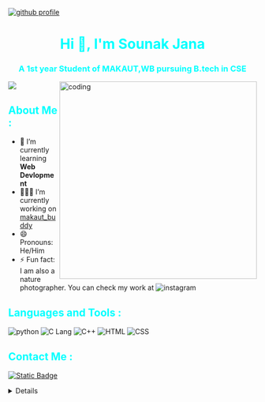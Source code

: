 [![github profile](https://img.shields.io/badge/github-black?style=flat-square&logo=github)](https://github.com/janasounak)

<font color="#00ffff">
<h1 align="center">Hi 👋, I'm Sounak Jana</h1>
<h3 align="center">A 1st year Student of MAKAUT,WB pursuing B.tech in CSE</h3>
</font>

<img src="https://readme-typing-svg.herokuapp.com?font=Fira+Code&pause=1000&color=00ffff&background=7A787847&random=false&width=500&lines=Welcome+to+my+profile%F0%9F%98%8A;I'm+an+eager+learner+and+a+tech+lover+;Give+a+look+into+my+works+;Have+a+nice+day+!!" />

<img align="right" alt="coding" width="400" src="https://media.tenor.com/2uyENRmiUt0AAAAC/coding.gif">

<font color="#00ffff">
<h2>About Me :</h2>
</font>

- 🌱 I’m currently learning **Web Devlopment**
- 🧑🏼‍💻 I’m currently working on [makaut_buddy](https://github.com/Arindam200/makaut_buddy "makaut buddy")
- 😄 Pronouns: He/Him
- ⚡ Fun fact: I am also a nature photographer. You can check my work at ![instagram](https://img.shields.io/badge/chitrographer__sj-%23ffb7c5?logo=instagram)

<font color="#00ffff">
<h2>Languages and Tools :</h2>
</font>

![python](https://img.shields.io/badge/Python-%233776AB?logo=python&logoColor=white)
![C Lang](https://img.shields.io/badge/C_Lang-%23A8B9CC?logo=C&logoColor=%2300599C)
![C++](https://img.shields.io/badge/C%2B%2B-%23A8B9CC?logo=C%2B%2B&logoColor=%2300599C)
![HTML](https://img.shields.io/badge/HTML-white?logo=HTML5&logoColor=%23E34F26)
![CSS](https://img.shields.io/badge/CSS-white?logo=CSS3&logoColor=%231572B6)

<font color="#00ffff">
<h2>Contact Me :</h2>
</font>

<a href="mailto:janasounak2022@gmail.com"><img alt="Static Badge" src="https://img.shields.io/badge/janasounak2022%40gmail.com-white?logo=gmail">

<details>

<summary><h2>My GitHub Stats</h2></summary>

<div align = "center">

<h2>My GitHub Stats<img src="https://github.githubassets.com/images/spinners/octocat-spinner-64.gif"/></h2>

</div>


<div align="center">
<table>
<tr>
<td width="45%">
<a href="http://www.github.com/janasounak"><img src="https://github-readme-stats.vercel.app/api?username=janasounak&show_icons=true&hide=&count_private=true&title_color=0891b2&text_color=ffffff&icon_color=0891b2&bg_color=1c1917&hide_border=true&show_icons=true" alt="janasounak's GitHub stats" /></a> 

</td>
<td width="45%">
 <a href="http://www.github.com/janasounak"><img src="https://github-readme-streak-stats.herokuapp.com/?user=janasounak&stroke=ffffff&background=1c1917&ring=0891b2&fire=0891b2&currStreakNum=ffffff&currStreakLabel=0891b2&sideNums=ffffff&sideLabels=ffffff&dates=ffffff&hide_border=true" /></a>
 </td>
</tr>
</table>


</div>

[![Sounak's github activity graph](https://github-readme-activity-graph.vercel.app/graph?username=janasounak)](https://github.com/ashutosh00710/github-readme-activity-graph)

</details>
